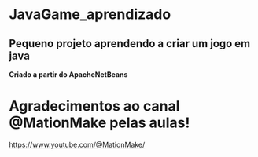 # JavaGame_aprendizado
## Pequeno projeto aprendendo a criar um jogo em java

 **Criado a partir do ApacheNetBeans**

# Agradecimentos ao canal @MationMake pelas aulas!
 <https://www.youtube.com/@MationMake/>

